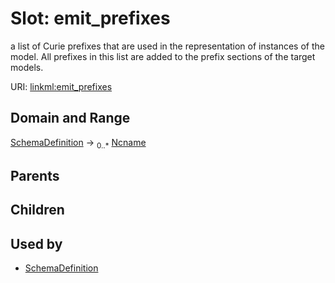 
# Slot: emit_prefixes


a list of Curie prefixes that are used in the representation of instances of the model.  All prefixes in this list are added to the prefix sections of the target models.

URI: [linkml:emit_prefixes](https://w3id.org/linkml/emit_prefixes)


## Domain and Range

[SchemaDefinition](SchemaDefinition.md) ->  <sub>0..*</sub>
 [Ncname](Ncname.md)

## Parents


## Children


## Used by

 * [SchemaDefinition](SchemaDefinition.md)
